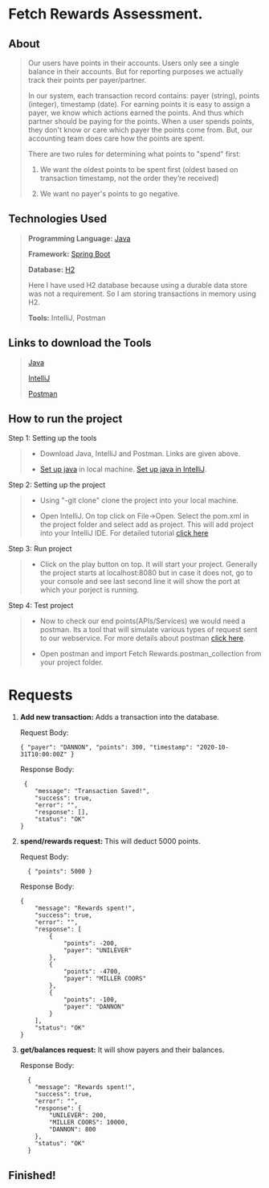 # Fetch Rewards Assessment.

## About

> Our users have points in their accounts. Users only see a single balance in their accounts. But for reporting purposes we actually track their points per payer/partner. 
>
> In our system, each transaction record contains: payer (string), points (integer), timestamp (date). For earning points it is easy to assign a payer, we know which actions earned the points. And thus which partner should be paying for the points. When a user spends points, they don't know or care which payer the points come from. But, our accounting team does care how the points are spent. 
>
> There are two rules for determining what points to "spend" first:
>
> 1) We want the oldest points to be spent first (oldest based on transaction timestamp, not the order they’re received)
>
> 2) We want no payer's points to go negative.


## Technologies Used

> **Programming Language:** [Java](https://en.wikipedia.org/wiki/Java_(programming_language))
>
> **Framework:** [Spring Boot](https://www.tutorialspoint.com/spring_boot/spring_boot_introduction.htm)
>
> **Database:** [H2](https://en.wikipedia.org/wiki/H2_(DBMS))
>
> Here I have used H2 database because using a durable data store was not a requirement. So I am storing transactions in memory using H2.
>
> **Tools:** IntelliJ, Postman

## Links to download the Tools

> [Java](https://www.oracle.com/java/technologies/javase-jdk11-downloads.html)
>
> [IntelliJ](https://www.jetbrains.com/idea/download/#section=windows)
>
> [Postman](https://www.postman.com/downloads/)

## How to run the project

Step 1: Setting up the tools
> * Download Java, IntelliJ and Postman. Links are given above.
>
> * [Set up java](https://www.youtube.com/watch?v=1ZbHHLobt8A) in local machine. [Set up java in IntelliJ](https://www.youtube.com/watch?v=L7IZ6Ckujbw).
> 

Step 2: Setting up the project
> * Using "-git clone" clone the project into your local machine.
>
> * Open IntelliJ. On top click on File->Open. Select the pom.xml in the project folder and select add as project. This will add project into your IntelliJ IDE.
For detailed tutorial [click here](https://vaadin.com/learn/tutorials/modern-web-apps-with-spring-boot-and-vaadin/importing-running-and-debugging-a-java-maven-project-in-intellij-idea)
> 

Step 3: Run project
> * Click on the play button on top. It will start your project. Generally the project starts at localhost:8080  but in case it does not, go to your console and see last second line it will show the port at which your porject is running.
>

Step 4: Test project
> * Now to check our end points(APIs/Services) we would need a postman. Its a tool that will simulate various types of request sent to our webservice. For more details about postman [click here](https://www.postman.com/api-platform/).
>
> * Open postman and import Fetch Rewards.postman_collection from your project folder. 
> 

# Requests
1) **Add new transaction:** Adds a transaction into the database.

      Request Body:
      ```
      { "payer": "DANNON", "points": 300, "timestamp": "2020-10-31T10:00:00Z" }
      ```
      
      Response Body:
      ```
       {
          "message": "Transaction Saved!",
          "success": true,
          "error": "",
          "response": [],
          "status": "OK"
      }
      ```

2) **spend/rewards request:** This will deduct 5000 points.

      Request Body:
      ```
        { "points": 5000 }
      ```

      Response Body:
      ```
      {
          "message": "Rewards spent!",
          "success": true,
          "error": "",
          "response": [
              {
                  "points": -200,
                  "payer": "UNILEVER"
              },
              {
                  "points": -4700,
                  "payer": "MILLER COORS"
              },
              {
                  "points": -100,
                  "payer": "DANNON"
              }
          ],
          "status": "OK"
      }
      ```

3) **get/balances request:** It will show payers and their balances.

      Response Body:
      ```
        {
          "message": "Rewards spent!",
          "success": true,
          "error": "",
          "response": {
              "UNILEVER": 200,
              "MILLER COORS": 10000,
              "DANNON": 800
          },
          "status": "OK"
        }
      ```

## Finished!




